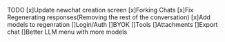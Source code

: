 TODO
[x]Update newchat creation screen
[x]Forking Chats
[x]Fix Regenerating responses(Removing the rest of the conversation) 
[x]Add models to regenration
[]Login/Auth
[]BYOK
[]Tools
[]Attachments
[]Export chat
[]Better LLM menu with more models